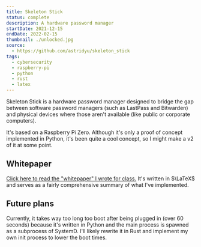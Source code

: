 ```yaml
---
title: Skeleton Stick
status: complete
description: A hardware password manager
startDate: 2021-12-15
endDate: 2022-02-15
thumbnail: ./unlocked.jpg
source:
  - https://github.com/astridyu/skeleton_stick
tags:
  - cybersecurity
  - raspberry-pi
  - python
  - rust
  - latex
---
```


Skeleton Stick is a hardware password manager designed to bridge the gap between software password managers (such as LastPass and Bitwarden) and physical devices where those aren't available (like public or corporate computers).

It's based on a Raspberry Pi Zero. Although it's only a proof of concept implemented in Python, it's been quite a cool concept, so I might make a v2 of it at some point.

## Whitepaper

[Click here to read the "whitepaper" I wrote for class.](./report.pdf) It's written in $\LaTeX$ and serves as a fairly comprehensive summary of what I've implemented.

## Future plans

Currently, it takes way too long too boot after being plugged in (over 60 seconds) because it's written in Python and the main process is spawned as a subprocess of SystemD. I'll likely rewrite it in Rust and implement my own init process to lower the boot times.
